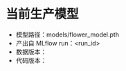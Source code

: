 # 当前生产模型

- 模型路径：models/flower_model.pth
- 产出自 MLflow run：<run_id>
- 数据版本：<dvc-hash>
- 代码版本：<git-sha>
